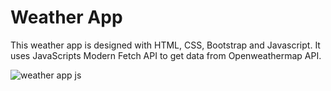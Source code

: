 # Weather App

This weather app is designed with HTML, CSS, Bootstrap and Javascript. It uses JavaScripts Modern Fetch API to get data from Openweathermap API.
 
![weather app js](https://user-images.githubusercontent.com/65046391/82387841-fa32e000-9a2f-11ea-9bce-2a857bce5247.jpg)
